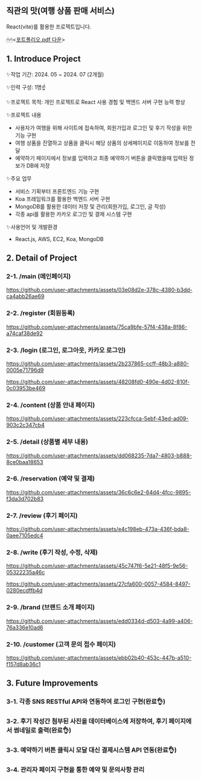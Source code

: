 ## 직관의 맛(여행 상품 판매 서비스)

React(vite)를 활용한 프로젝트입니다.  

🖱🖱<[포트폴리오.pdf 다운](https://github.com/user-attachments/files/15910524/default.pdf)>

## 1. Introduce Project

✨작업 기간: 2024. 05 ~ 2024. 07 (2개월)

✨인력 구성: 1명☝️

✨프로젝트 목적: 개인 프로젝트로 React 사용 경험 및 백엔드 서버 구현 능력 향상

✨프로젝트 내용
- 사용자가 여행을 위해 사이트에 접속하여, 회원가입과 로그인 및 후기 작성을 위한 기능 구현
- 여행 상품을 진열하고 상품을 클릭시 해당 상품의 상세페이지로 이동하여 정보를 전달
- 예약하기 페이지에서 정보를 입력하고 최종 예약하기 버튼을 클릭했을때 입력된 정보가 DB에 저장

✨주요 업무
- 서비스 기획부터 프론트엔드 기능 구현
- Koa 프레임워크를 활용한 백엔드 서버 구현
- MongoDB를 활용한 데이터 저장 및 관리(회원가입, 로그인, 글 작성)
- 각종 api를 활용한 카카오 로그인 및 결제 시스템 구현
  
✨사용언어 및 개발환경
- React.js, AWS, EC2, Koa, MongoDB

## 2. Detail of Project
### 2-1. /main (메인페이지)
https://github.com/user-attachments/assets/03e08d2e-378c-4380-b3dd-ca4abb26ae69

### 2-2. /register (회원등록)
https://github.com/user-attachments/assets/75ca9bfe-57f4-438a-8f86-a74caf38de92

### 2-3. /login (로그인, 로그아웃, 카카오 로그인)
https://github.com/user-attachments/assets/2b237865-ccff-48b3-a880-0005e71796d9

https://github.com/user-attachments/assets/48208fd0-490e-4d02-810f-0c03953be469

### 2-4. /content (상품 안내 페이지)
https://github.com/user-attachments/assets/223cfcca-5ebf-43ed-ad09-903c2c347cb4

### 2-5. /detail (상품별 세부 내용)
https://github.com/user-attachments/assets/dd068235-7da7-4803-b888-8ce0baa18653

### 2-6. /reservation (예약 및 결제)
https://github.com/user-attachments/assets/36c6c6e2-64d4-4fcc-9895-f3da3d702b83

### 2-7. /review (후기 페이지)
https://github.com/user-attachments/assets/e4c198eb-473a-436f-bda8-0aee7105edc4

### 2-8. /write (후기 작성, 수정, 삭제)
https://github.com/user-attachments/assets/45c747f6-5e21-48f5-9e56-05322235a46c

https://github.com/user-attachments/assets/27cfa600-0057-4584-8497-0280ecdffb4d

### 2-9. /brand (브랜드 소개 페이지)
https://github.com/user-attachments/assets/edd0334d-d503-4a99-a406-76a336e10ad6

### 2-10. /customer (고객 문의 접수 페이지)
https://github.com/user-attachments/assets/ebb02b40-453c-447b-a510-f157d8ab36c1

## 3. Future Improvements
### 3-1. 각종 SNS RESTful API와 연동하여 로그인 구현(완료👌) 
### 3-2. 후기 작성간 첨부된 사진을 데이터베이스에 저장하여, 후기 페이지에서 썸네일로 출력(완료👌)
### 3-3. 예약하기 버튼 클릭시 모달 대신 결제시스템 API 연동(완료👌)
### 3-4. 관리자 페이지 구현을 통한 예약 및 문의사항 관리
